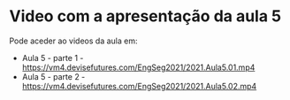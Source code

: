 # Video com a apresentação da aula 5


Pode aceder ao videos da aula em:
+ Aula 5 - parte 1 - <https://vm4.devisefutures.com/EngSeg2021/2021.Aula5.01.mp4>
+ Aula 5 - parte 2 - <https://vm4.devisefutures.com/EngSeg2021/2021.Aula5.02.mp4>
